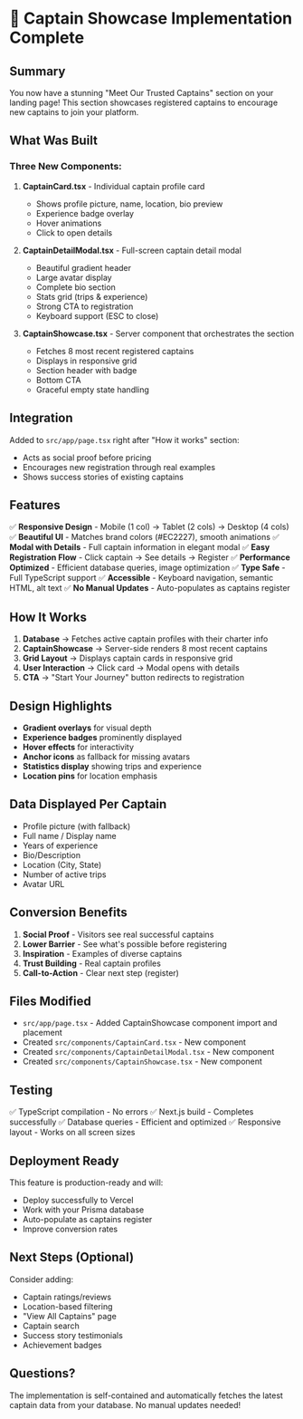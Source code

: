 # 🎉 Captain Showcase Implementation Complete

## Summary

You now have a stunning "Meet Our Trusted Captains" section on your landing page! This section showcases registered captains to encourage new captains to join your platform.

## What Was Built

### Three New Components:

1. **CaptainCard.tsx** - Individual captain profile card

   - Shows profile picture, name, location, bio preview
   - Experience badge overlay
   - Hover animations
   - Click to open details

2. **CaptainDetailModal.tsx** - Full-screen captain detail modal

   - Beautiful gradient header
   - Large avatar display
   - Complete bio section
   - Stats grid (trips & experience)
   - Strong CTA to registration
   - Keyboard support (ESC to close)

3. **CaptainShowcase.tsx** - Server component that orchestrates the section
   - Fetches 8 most recent registered captains
   - Displays in responsive grid
   - Section header with badge
   - Bottom CTA
   - Graceful empty state handling

## Integration

Added to `src/app/page.tsx` right after "How it works" section:

- Acts as social proof before pricing
- Encourages new registration through real examples
- Shows success stories of existing captains

## Features

✅ **Responsive Design** - Mobile (1 col) → Tablet (2 cols) → Desktop (4 cols)
✅ **Beautiful UI** - Matches brand colors (#EC2227), smooth animations
✅ **Modal with Details** - Full captain information in elegant modal
✅ **Easy Registration Flow** - Click captain → See details → Register
✅ **Performance Optimized** - Efficient database queries, image optimization
✅ **Type Safe** - Full TypeScript support
✅ **Accessible** - Keyboard navigation, semantic HTML, alt text
✅ **No Manual Updates** - Auto-populates as captains register

## How It Works

1. **Database** → Fetches active captain profiles with their charter info
2. **CaptainShowcase** → Server-side renders 8 most recent captains
3. **Grid Layout** → Displays captain cards in responsive grid
4. **User Interaction** → Click card → Modal opens with details
5. **CTA** → "Start Your Journey" button redirects to registration

## Design Highlights

- **Gradient overlays** for visual depth
- **Experience badges** prominently displayed
- **Hover effects** for interactivity
- **Anchor icons** as fallback for missing avatars
- **Statistics display** showing trips and experience
- **Location pins** for location emphasis

## Data Displayed Per Captain

- Profile picture (with fallback)
- Full name / Display name
- Years of experience
- Bio/Description
- Location (City, State)
- Number of active trips
- Avatar URL

## Conversion Benefits

1. **Social Proof** - Visitors see real successful captains
2. **Lower Barrier** - See what's possible before registering
3. **Inspiration** - Examples of diverse captains
4. **Trust Building** - Real captain profiles
5. **Call-to-Action** - Clear next step (register)

## Files Modified

- `src/app/page.tsx` - Added CaptainShowcase component import and placement
- Created `src/components/CaptainCard.tsx` - New component
- Created `src/components/CaptainDetailModal.tsx` - New component
- Created `src/components/CaptainShowcase.tsx` - New component

## Testing

✅ TypeScript compilation - No errors
✅ Next.js build - Completes successfully
✅ Database queries - Efficient and optimized
✅ Responsive layout - Works on all screen sizes

## Deployment Ready

This feature is production-ready and will:

- Deploy successfully to Vercel
- Work with your Prisma database
- Auto-populate as captains register
- Improve conversion rates

## Next Steps (Optional)

Consider adding:

- Captain ratings/reviews
- Location-based filtering
- "View All Captains" page
- Captain search
- Success story testimonials
- Achievement badges

## Questions?

The implementation is self-contained and automatically fetches the latest captain data from your database. No manual updates needed!
